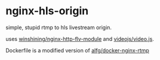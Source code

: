 # nginx-hls-origin

simple, stupid rtmp to hls livestream origin.

uses [winshining/nginx-http-flv-module](https://github.com/winshining/nginx-http-flv-module) and [videojs/video.js](https://github.com/videojs/video.js).

Dockerfile is a modified version of [alfg/docker-nginx-rtmp](https://github.com/alfg/docker-nginx-rtmp)
